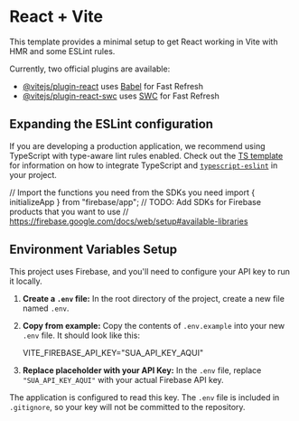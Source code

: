 # React + Vite

This template provides a minimal setup to get React working in Vite with HMR and some ESLint rules.

Currently, two official plugins are available:

- [@vitejs/plugin-react](https://github.com/vitejs/vite-plugin-react/blob/main/packages/plugin-react) uses [Babel](https://babeljs.io/) for Fast Refresh
- [@vitejs/plugin-react-swc](https://github.com/vitejs/vite-plugin-react/blob/main/packages/plugin-react-swc) uses [SWC](https://swc.rs/) for Fast Refresh

## Expanding the ESLint configuration

If you are developing a production application, we recommend using TypeScript with type-aware lint rules enabled. Check out the [TS template](https://github.com/vitejs/vite/tree/main/packages/create-vite/template-react-ts) for information on how to integrate TypeScript and [`typescript-eslint`](https://typescript-eslint.io) in your project.

// Import the functions you need from the SDKs you need
import { initializeApp } from "firebase/app";
// TODO: Add SDKs for Firebase products that you want to use
// <https://firebase.google.com/docs/web/setup#available-libraries>

## Environment Variables Setup

This project uses Firebase, and you'll need to configure your API key to run it locally.

1. **Create a `.env` file:**
    In the root directory of the project, create a new file named `.env`.

2. **Copy from example:**
    Copy the contents of `.env.example` into your new `.env` file. It should look like this:

    VITE_FIREBASE_API_KEY="SUA_API_KEY_AQUI"

3. **Replace placeholder with your API Key:**
    In the `.env` file, replace `"SUA_API_KEY_AQUI"` with your actual Firebase API key.

The application is configured to read this key. The `.env` file is included in `.gitignore`, so your key will not be committed to the repository.
